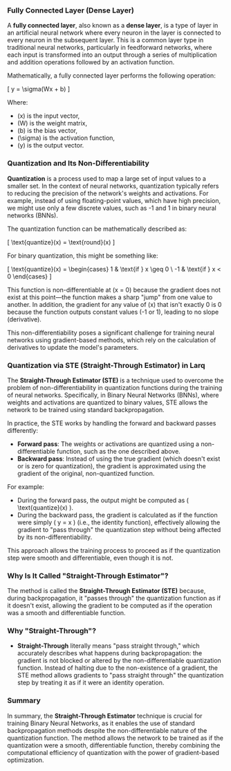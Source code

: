 ### **Fully Connected Layer (Dense Layer)**

A **fully connected layer**, also known as a **dense layer**, is a type of layer in an artificial neural network where every neuron in the layer is connected to every neuron in the subsequent layer. This is a common layer type in traditional neural networks, particularly in feedforward networks, where each input is transformed into an output through a series of multiplication and addition operations followed by an activation function.

Mathematically, a fully connected layer performs the following operation:

\[
y = \sigma(Wx + b)
\]

Where:
- \(x\) is the input vector,
- \(W\) is the weight matrix,
- \(b\) is the bias vector,
- \(\sigma\) is the activation function,
- \(y\) is the output vector.

### **Quantization and Its Non-Differentiability**

**Quantization** is a process used to map a large set of input values to a smaller set. In the context of neural networks, quantization typically refers to reducing the precision of the network's weights and activations. For example, instead of using floating-point values, which have high precision, we might use only a few discrete values, such as -1 and 1 in binary neural networks (BNNs).

The quantization function can be mathematically described as:

\[
\text{quantize}(x) = \text{round}(x)
\]

For binary quantization, this might be something like:

\[
\text{quantize}(x) = 
\begin{cases} 
1 & \text{if } x \geq 0 \\
-1 & \text{if } x < 0 
\end{cases}
\]

This function is non-differentiable at \(x = 0\) because the gradient does not exist at this point—the function makes a sharp "jump" from one value to another. In addition, the gradient for any value of \(x\) that isn't exactly 0 is 0 because the function outputs constant values (-1 or 1), leading to no slope (derivative).

This non-differentiability poses a significant challenge for training neural networks using gradient-based methods, which rely on the calculation of derivatives to update the model's parameters.

### **Quantization via STE (Straight-Through Estimator) in Larq**

The **Straight-Through Estimator (STE)** is a technique used to overcome the problem of non-differentiability in quantization functions during the training of neural networks. Specifically, in Binary Neural Networks (BNNs), where weights and activations are quantized to binary values, STE allows the network to be trained using standard backpropagation.

In practice, the STE works by handling the forward and backward passes differently:
- **Forward pass**: The weights or activations are quantized using a non-differentiable function, such as the one described above.
- **Backward pass**: Instead of using the true gradient (which doesn't exist or is zero for quantization), the gradient is approximated using the gradient of the original, non-quantized function.

For example:
- During the forward pass, the output might be computed as \( \text{quantize}(x) \).
- During the backward pass, the gradient is calculated as if the function were simply \( y = x \) (i.e., the identity function), effectively allowing the gradient to "pass through" the quantization step without being affected by its non-differentiability.

This approach allows the training process to proceed as if the quantization step were smooth and differentiable, even though it is not.

### **Why Is It Called "Straight-Through Estimator"?**

The method is called the **Straight-Through Estimator (STE)** because, during backpropagation, it "passes through" the quantization function as if it doesn't exist, allowing the gradient to be computed as if the operation was a smooth and differentiable function.

### Why "Straight-Through"?
- **Straight-Through** literally means "pass straight through," which accurately describes what happens during backpropagation: the gradient is not blocked or altered by the non-differentiable quantization function. Instead of halting due to the non-existence of a gradient, the STE method allows gradients to "pass straight through" the quantization step by treating it as if it were an identity operation.

### Summary
In summary, the **Straight-Through Estimator** technique is crucial for training Binary Neural Networks, as it enables the use of standard backpropagation methods despite the non-differentiable nature of the quantization function. The method allows the network to be trained as if the quantization were a smooth, differentiable function, thereby combining the computational efficiency of quantization with the power of gradient-based optimization.

